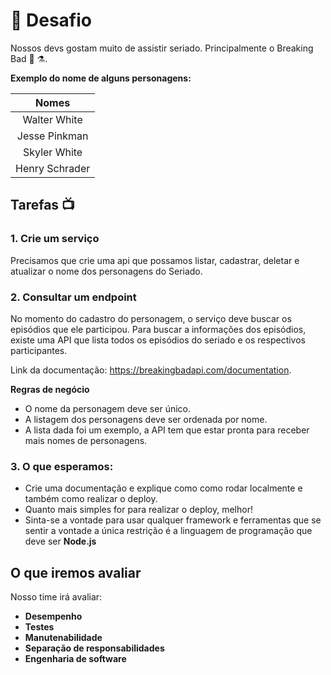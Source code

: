 # :movie_camera: Desafio

Nossos devs gostam muito de assistir seriado. Principalmente o Breaking Bad :test_tube: :alembic:. 

**Exemplo do nome de alguns personagens:**

|Nomes|
|:---:|
|Walter White|
|Jesse Pinkman|
|Skyler White|
|Henry Schrader|


## Tarefas :tv:

### 1. Crie um serviço

Precisamos que crie uma api que possamos listar, cadastrar, deletar e atualizar o nome dos personagens do Seriado.

### 2. Consultar um endpoint

No momento do cadastro do personagem, o serviço deve buscar os episódios que ele participou.
Para buscar a informações dos episódios, existe uma API que lista todos os episódios do seriado e os respectivos participantes.

Link da documentação: https://breakingbadapi.com/documentation.

**Regras de negócio** 

* O nome da personagem deve ser único.
* A listagem dos personagens deve ser ordenada por nome.
* A lista dada foi um exemplo, a API tem que estar pronta para receber mais nomes de personagens.


### 3. O que esperamos:

* Crie uma documentação e explique como como rodar localmente e também como realizar o deploy.
* Quanto mais simples for para realizar o deploy, melhor!
* Sinta-se a vontade para usar qualquer framework e ferramentas que se sentir a vontade a única restrição é a linguagem de programação que deve ser **Node.js**

## O que iremos avaliar

Nosso time irá avaliar:
- **Desempenho**
- **Testes**
- **Manutenabilidade**
- **Separação de responsabilidades**
- **Engenharia de software**

